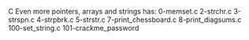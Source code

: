 C Even more pointers, arrays and strings has:
0-memset.c
2-strchr.c
3-strspn.c
4-strpbrk.c
5-strstr.c
7-print_chessboard.c
8-print_diagsums.c
100-set_string.c
101-crackme_password

